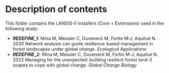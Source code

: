 # Description of contents

This folder contains the LANDIS-II installers (Core + Extensions) used in the following study:  

- ***REDEFINE_1***: Mina M, Messier C, Duveneck M, Fortin M‐J,  Aquilué N. 2020 Network analysis can guide resilience-based management in forest landscapes under global change. _Ecological Applications_ 
- ***REDEFINE_2***: Mina M, Messier C, Duveneck M, Fortin M-J, Aquilué N. 2022 Managing for the unexpected: building resilient forest land-3 scapes to cope with global change. _Global Change Biology_



